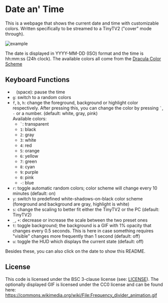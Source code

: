 # Date an' Time
This is a webpage that shows the current date and time with customizable colors. Written specifically to be streamed to a TinyTV2 ("cover" mode through).

![example](https://github.com/user-attachments/assets/a9c95ca4-5f15-44e0-ba60-afcaa50646ff)

The date is displayed in YYYY-MM-DD (ISO) format and the time is hh:mm:ss (24h clock). The available colors all come from the [Dracula Color Scheme]()

## Keyboard Functions

- ` ` (space): pause the time
- `g`: switch to a random colors
- `f`, `b`, `h`: change the foreground, background or highlight color respectively. After pressing this, you can change the color by pressing `` ` ``, `-` or a number. (default: white, gray, pink)  
  Available colors:
  - `` ` ``: transparent
  - `1`: black
  - `2`: gray
  - `3`: white
  - `4`: red
  - `5`: orange
  - `6`: yellow
  - `7`: green
  - `8`: cyan
  - `9`: purple
  - `0`: pink
  - `-`: blue
- `r`: toggle automatic random colors; color scheme will change every 10 minutes (default: on)
- `y`: switch to predefined white-shadows-on-black color scheme (foreground and background are gray, highlight is white)
- `s`: change the scaling to better fit either the TinyTV2 or the PC (default: TinyTV2)
- `_`, `+`: decrease or increase the scale between the two preset ones
- `t`: toggle background; the background is a GIF with 1% opacity that changes every 0.5 seconds. This is here in case something requires "visible" changes more frequently than 1 second (default: off)
- `u`: toggle the HUD which displays the current state (default: off)

Besides these, you can also click on the date to show this README.

## License

This code is licensed under the BSC 3-clause license (see: [LICENSE](./LICENSE)).
The optionally displayed GIF is licensed under the CC0 license and can be found here: https://commons.wikimedia.org/wiki/File:Frequency_divider_animation.gif
